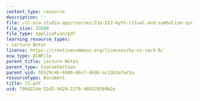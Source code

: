 ```yaml
---
content_type: resource
description: ''
file: /ol-ocw-studio-app/courses/21a-212-myth-ritual-and-symbolism-spring-2004/798d214e51d59d292279460320389b2e_l5.pdf
file_size: 33580
file_type: application/pdf
learning_resource_types:
- Lecture Notes
license: https://creativecommons.org/licenses/by-nc-sa/4.0/
ocw_type: OCWFile
parent_title: Lecture Notes
parent_type: CourseSection
parent_uid: 55529c4b-69d0-06c7-d69b-ac13b3e7ac5a
resourcetype: Document
title: l5.pdf
uid: 798d214e-51d5-9d29-2279-460320389b2e
---
```

